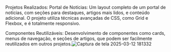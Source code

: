 Projetos Realizados:
Portal de Notícias: Um layout completo de um portal de notícias, com seções para destaques, artigos mais lidos, e conteúdo adicional. O projeto utiliza técnicas avançadas de CSS, como Grid e Flexbox, e é totalmente responsivo.

Componentes Reutilizáveis: Desenvolvimento de componentes como cards, menus de navegação, e seções de artigos, que podem ser facilmente reutilizados em outros projetos.![Captura de tela 2025-03-12 181332](https://github.com/user-attachments/assets/93285ead-3bfb-48dd-8075-9dad1a4ff7b7)
